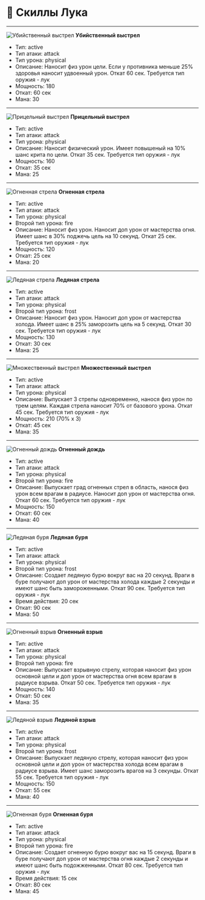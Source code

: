 # 🏹 Скиллы Лука

---

![Убийственный выстрел](https://i.ibb.co/7dKbk7CD/skill-13.webp)
**Убийственный выстрел**
- Тип: active
- Тип атаки: attack
- Тип урона: physical
- Описание: Наносит физ урон цели. Если у противника меньше 25% здоровья наносит удвоенный урон. Откат 60 сек. Требуется тип оружия - лук
- Мощность: 180
- Откат: 60 сек
- Мана: 30

---

![Прицельный выстрел](https://i.ibb.co/YTfPJHtD/skill-14.webp)
**Прицельный выстрел**
- Тип: active
- Тип атаки: attack
- Тип урона: physical
- Описание: Наносит физический урон. Имеет повышеный на 10% шанс крита по цели. Откат 35 сек. Требуется тип оружия - лук
- Мощность: 160
- Откат: 35 сек
- Мана: 25

---

![Огненная стрела](https://i.ibb.co/HfL94jCW/skill-15.webp)
**Огненная стрела**
- Тип: active
- Тип атаки: attack
- Тип урона: physical
- Второй тип урона: fire
- Описание: Наносит физ урон. Наносит доп урон от мастерства огня. Имеет шанс в 30% поджечь цель на 10 секунд. Откат 25 сек. Требуется тип оружия - лук
- Мощность: 120
- Откат: 25 сек
- Мана: 20

---

![Ледяная стрела](https://i.ibb.co/1tKvTT1k/skill-16.webp)
**Ледяная стрела**
- Тип: active
- Тип атаки: attack
- Тип урона: physical
- Второй тип урона: frost
- Описание: Наносит физ урон. Наносит доп урон от мастерства холода. Имеет шанс в 25% заморозить цель на 5 секунд. Откат 30 сек. Требуется тип оружия - лук
- Мощность: 130
- Откат: 30 сек
- Мана: 25

---

![Множественный выстрел](https://i.ibb.co/SwyTXw8n/skill-17.webp)
**Множественный выстрел**
- Тип: active
- Тип атаки: attack
- Тип урона: physical
- Описание: Выпускает 3 стрелы одновременно, нанося физ урон по трем целям. Каждая стрела наносит 70% от базового урона. Откат 45 сек. Требуется тип оружия - лук
- Мощность: 210 (70% x 3)
- Откат: 45 сек
- Мана: 35

---

![Огненный дождь](https://i.ibb.co/QFxKSXFv/skill-18.webp)
**Огненный дождь**
- Тип: active
- Тип атаки: attack
- Тип урона: physical
- Второй тип урона: fire
- Описание: Выпускает град огненных стрел в область, нанося физ урон всем врагам в радиусе. Наносит доп урон от мастерства огня. Откат 60 сек. Требуется тип оружия - лук
- Мощность: 150
- Откат: 60 сек
- Мана: 40

---

![Ледяная буря](https://i.ibb.co/TqqxPPVq/skill-19.webp)
**Ледяная буря**
- Тип: active
- Тип атаки: attack
- Тип урона: physical
- Второй тип урона: frost
- Описание: Создает ледяную бурю вокруг вас на 20 секунд. Враги в буре получают доп урон от мастерства холода каждые 2 секунды и имеют шанс быть замороженными. Откат 90 сек. Требуется тип оружия - лук
- Время действия: 20 сек
- Откат: 90 сек
- Мана: 50

---

![Огненный взрыв](https://i.ibb.co/WWjzBDLF/skill-20.webp)
**Огненный взрыв**
- Тип: active
- Тип атаки: attack
- Тип урона: physical
- Второй тип урона: fire
- Описание: Выпускает взрывную стрелу, которая наносит физ урон основной цели и доп урон от мастерства огня всем врагам в радиусе взрыва. Откат 50 сек. Требуется тип оружия - лук
- Мощность: 140
- Откат: 50 сек
- Мана: 35

---

![Ледяной взрыв](https://i.ibb.co/DP8Mgt6d/skill-21.webp)
**Ледяной взрыв**
- Тип: active
- Тип атаки: attack
- Тип урона: physical
- Второй тип урона: frost
- Описание: Выпускает ледяную стрелу, которая наносит физ урон основной цели и доп урон от мастерства холода всем врагам в радиусе взрыва. Имеет шанс заморозить врагов на 3 секунды. Откат 55 сек. Требуется тип оружия - лук
- Мощность: 150
- Откат: 55 сек
- Мана: 40

---

![Огненная буря](https://i.ibb.co/CKLJPr97/skill-22.webp)
**Огненная буря**
- Тип: active
- Тип атаки: attack
- Тип урона: physical
- Второй тип урона: fire
- Описание: Создает огненную бурю вокруг вас на 15 секунд. Враги в буре получают доп урон от мастерства огня каждые 2 секунды и имеют шанс быть подожженными. Откат 80 сек. Требуется тип оружия - лук
- Время действия: 15 сек
- Откат: 80 сек
- Мана: 45 
